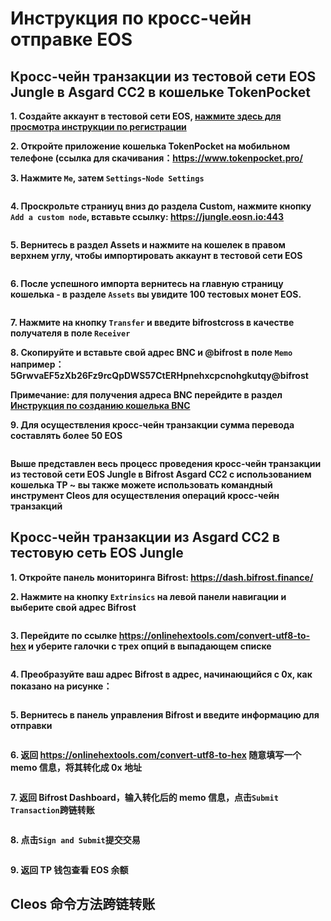 # Инструкция по кросс-чейн отправке EOS

## Кросс-чейн транзакции из тестовой сети EOS Jungle в Asgard CC2 в кошельке TokenPocket

**1. Создайте аккаунт в тестовой сети EOS, [нажмите здесь для просмотра инструкции по регистрации](https://wiki.bifrost.finance/zh/help/eos-testnet-account-register.html)**

**2. Откройте приложение кошелька TokenPocket на мобильном телефоне (ссылка для скачивания：<https://www.tokenpocket.pro/>**

**3. Нажмите `Me`, затем `Settings`-`Node Settings`**

<img :src="$withBase('/zh/tp-cross-transfer/tp-eos-crosschain-transfer-01.png')" alt="" width="30%" />

**4. Проскрольте страниуц вниз до раздела Custom, нажмите кнопку `Add a custom node`, вставьте ссылку: https://jungle.eosn.io:443**

<img :src="$withBase('/zh/tp-cross-transfer/tp-eos-crosschain-transfer-02.png')" alt="" width="30%" />

**5. Вернитесь в раздел Assets и нажмите на кошелек в правом верхнем углу, чтобы импортировать аккаунт в тестовой сети EOS**

<img :src="$withBase('/zh/tp-cross-transfer/tp-eos-crosschain-transfer-03.png')" alt="" width="30%" />

**6. После успешного импорта вернитесь на главную страницу кошелька - в разделе `Assets` вы увидите 100 тестовых монет EOS.**

<img :src="$withBase('/zh/tp-cross-transfer/tp-eos-crosschain-transfer-04.png')" alt="" width="30%" />

**7. Нажмите на кнопку `Transfer` и введите bifrostcross в качестве получателя в поле `Receiver`**

**8. Скопируйте и вставьте свой адрес BNC и @bifrost в поле `Memo` например： 5GrwvaEF5zXb26Fz9rcQpDWS57CtERHpnehxcpcnohgkutqy@bifrost**

**Примечание: для получения адреса BNC перейдите в раздел [Инструкция по созданию кошелька BNC](https://wiki.bifrost.finance/zh/help/bnc-wallet-register-tutorials.html)**

**9. Для осуществления кросс-чейн транзакции сумма перевода составлять более 50 EOS**

<img :src="$withBase('/zh/tp-cross-transfer/tp-eos-crosschain-transfer-05.png')" alt="" width="30%" />

**Выше представлен весь процесс проведения кросс-чейн транзакции из тестовой сети EOS Jungle в Bifrost Asgard CC2 с использованием кошелька TP ~ вы также можете использовать командный инструмент Cleos для осуществления операций кросс-чейн транзакций**

## Кросс-чейн транзакции из Asgard CC2 в тестовую сеть EOS Jungle

**1. Откройте панель мониторинга Bifrost: <https://dash.bifrost.finance/>**

**2. Нажмите на кнопку `Extrinsics` на левой панели навигации и выберите свой адрес Bifrost**

<img :src="$withBase('/zh/eos-crosschain-transfer/eos-crosschain-transfer-01.png')" alt="" />

**3. Перейдите по ссылке <https://onlinehextools.com/convert-utf8-to-hex> и уберите галочки с трех опций в выпадающем списке**

<img :src="$withBase('/zh/eos-crosschain-transfer/eos-crosschain-transfer-03.png')" alt="" />

**4. Преобразуйте ваш адрес Bifrost в адрес, начинающийся с 0x, как показано на рисунке：**

<img :src="$withBase('/zh/eos-crosschain-transfer/eos-crosschain-transfer-02.png')" alt="" />

**5. Вернитесь в панель управления Bifrost и введите информацию для отправки**

<img :src="$withBase('/zh/eos-crosschain-transfer/eos-crosschain-transfer-04.png')" alt="" />

**6. 返回 <https://onlinehextools.com/convert-utf8-to-hex> 随意填写一个 memo 信息，将其转化成 0x 地址**

<img :src="$withBase('/zh/eos-crosschain-transfer/eos-crosschain-transfer-05.png')" alt="" />

**7. 返回 Bifrost Dashboard，输入转化后的 memo 信息，点击`Submit Transaction`跨链转账**

<img :src="$withBase('/zh/eos-crosschain-transfer/eos-crosschain-transfer-06.png')" alt="" />

**8. 点击`Sign and Submit`提交交易**

<img :src="$withBase('/zh/eos-crosschain-transfer/eos-crosschain-transfer-07.png')" alt="" />

**9. 返回 TP 钱包查看 EOS 余额**

## Cleos 命令方法跨链转账